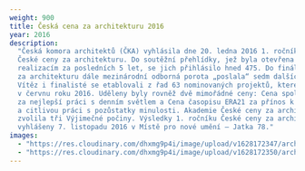 ```yaml
---
weight: 900
title: Česká cena za architekturu 2016
year: 2016
description:
  "Česká komora architektů (ČKA) vyhlásila dne 20. ledna 2016 1. ročník
  České ceny za architekturu. Do soutěžní přehlídky, jež byla otevřena architektonickým
  realizacím za posledních 5 let, se jich přihlásilo hned 475. Do finále České ceny
  za architekturu dále mezinárodní odborná porota „poslala“ sedm dalších projektů.
  Vítěz i finalisté se etablovali z řad 63 nominovaných projektů, které ČKA představila
  v červnu roku 2016. Uděleny byly rovněž dvě mimořádné ceny: Cena společnosti VELUX
  za nejlepší práci s denním světlem a Cena časopisu ERA21 za přínos k obnově venkova
  a citlivou práci s pozůstatky minulosti. Akademie České ceny za architekturu současně
  zvolila tři Výjimečné počiny. Výsledky 1. ročníku České ceny za architekturu byly
  vyhlášeny 7. listopadu 2016 v Místě pro nové umění – Jatka 78."
images:
  - "https://res.cloudinary.com/dhxmg9p4i/image/upload/v1628172347/archweb/SKM_C224e21072112140_0003_ojpav7.jpg"
  - "https://res.cloudinary.com/dhxmg9p4i/image/upload/v1628172350/archweb/SKM_C224e21072112140_0002_knsj2k.jpg"
---
```

